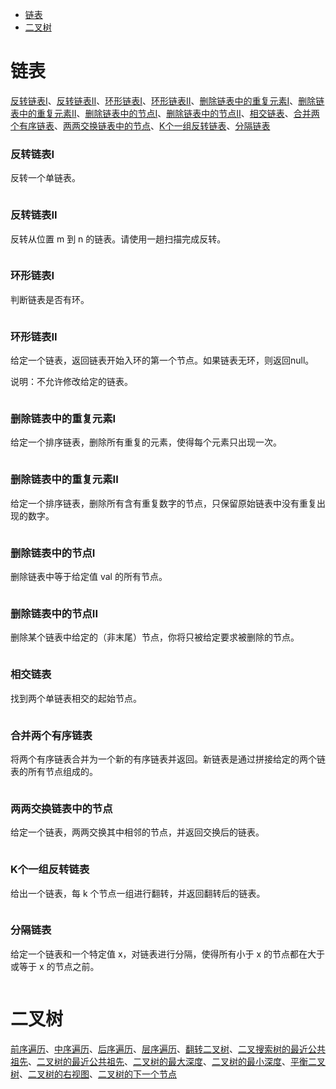 <!-- GFM-TOC -->
* [链表](#链表)
* [二叉树](#二叉树)
<!-- GFM-TOC -->

# 链表

[反转链表I](#反转链表I)、[反转链表II](#反转链表II)、[环形链表I](#环形链表I)、[环形链表II](#环形链表II)、[删除链表中的重复元素I](#删除链表中的重复元素I)、[删除链表中的重复元素II](#删除链表中的重复元素II)、[删除链表中的节点I](#删除链表中的节点I)、[删除链表中的节点II](#删除链表中的节点II)、[相交链表](#相交链表)、[合并两个有序链表](#合并两个有序链表)、[两两交换链表中的节点](#两两交换链表中的节点)、[K个一组反转链表](#K个一组反转链表)、[分隔链表](#分隔链表)

### 反转链表I

反转一个单链表。

```c

```

### 反转链表II

反转从位置 m 到 n 的链表。请使用一趟扫描完成反转。

```c

```

### 环形链表I

判断链表是否有环。

```c

```

### 环形链表II

给定一个链表，返回链表开始入环的第一个节点。如果链表无环，则返回null。

说明：不允许修改给定的链表。

```c

```

### 删除链表中的重复元素I

给定一个排序链表，删除所有重复的元素，使得每个元素只出现一次。

```c

```

### 删除链表中的重复元素II

给定一个排序链表，删除所有含有重复数字的节点，只保留原始链表中没有重复出现的数字。

```c

```

### 删除链表中的节点I

删除链表中等于给定值 val 的所有节点。

```c

```

### 删除链表中的节点II

删除某个链表中给定的（非末尾）节点，你将只被给定要求被删除的节点。

```c

```

### 相交链表

找到两个单链表相交的起始节点。

```c

```

### 合并两个有序链表

将两个有序链表合并为一个新的有序链表并返回。新链表是通过拼接给定的两个链表的所有节点组成的。 

```c

```

### 两两交换链表中的节点

给定一个链表，两两交换其中相邻的节点，并返回交换后的链表。

```c

```

### K个一组反转链表

给出一个链表，每 k 个节点一组进行翻转，并返回翻转后的链表。

```c

```

### 分隔链表

给定一个链表和一个特定值 x，对链表进行分隔，使得所有小于 x 的节点都在大于或等于 x 的节点之前。

```c

```

# 二叉树

[前序遍历](#前序遍历)、[中序遍历](#中序遍历)、[后序遍历](#后序遍历)、[层序遍历](#层序遍历)、[翻转二叉树](#翻转二叉树)、[二叉搜索树的最近公共祖先](#二叉搜索树的最近公共祖先)、[二叉树的最近公共祖先](#二叉树的最近公共祖先)、[二叉树的最大深度](#二叉树的最大深度)、[二叉树的最小深度](#二叉树的最小深度)、[平衡二叉树](#平衡二叉树)、[二叉树的右视图](#二叉树的右视图)、[二叉树的下一个节点](#二叉树的下一个节点)









